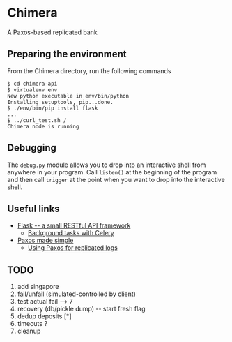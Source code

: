 # Chimera
A Paxos-based replicated bank

## Preparing the environment
From the Chimera directory, run the following commands

	$ cd chimera-api
	$ virtualenv env
	New python executable in env/bin/python
	Installing setuptools, pip...done.
	$ ./env/bin/pip install flask
	...
	$ ../curl_test.sh /
	Chimera node is running
## Debugging
The `debug.py` module allows you to drop into an interactive shell from anywhere in your program. Call `listen()` at the beginning of the program and then call `trigger` at the point when you want to drop into the interactive shell.

## Useful links
* [Flask -- a small RESTful API framework](http://flask.pocoo.org/)
  * [Background tasks with Celery](http://flask.pocoo.org/docs/0.10/patterns/celery/)
* [Paxos made simple](http://research.microsoft.com/en-us/um/people/lamport/pubs/paxos-simple.pdf)
  * [Using Paxos for replicated logs](http://www.youtube.com/watch?v=JEpsBg0AO6o)

## TODO

1. add singapore
2. fail/unfail (simulated-controlled by client)
3. test actual fail --> 7
4. recovery (db/pickle dump) -- start fresh flag
5. dedup deposits [*]
6. timeouts ?
7. cleanup